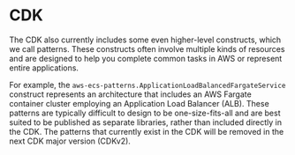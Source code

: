 # CDK

The CDK also currently includes some even higher-level constructs, which we call
patterns. These constructs often involve multiple kinds of resources and are
designed to help you complete common tasks in AWS or represent entire
applications.

For example, the `aws-ecs-patterns.ApplicationLoadBalancedFargateService` construct represents an
architecture that includes an AWS Fargate container cluster employing an
Application Load Balancer (ALB). These patterns are typically difficult to
design to be one-size-fits-all and are best suited to be published as separate
libraries, rather than included directly in the CDK. The patterns that currently
exist in the CDK will be removed in the next CDK major version (CDKv2).
